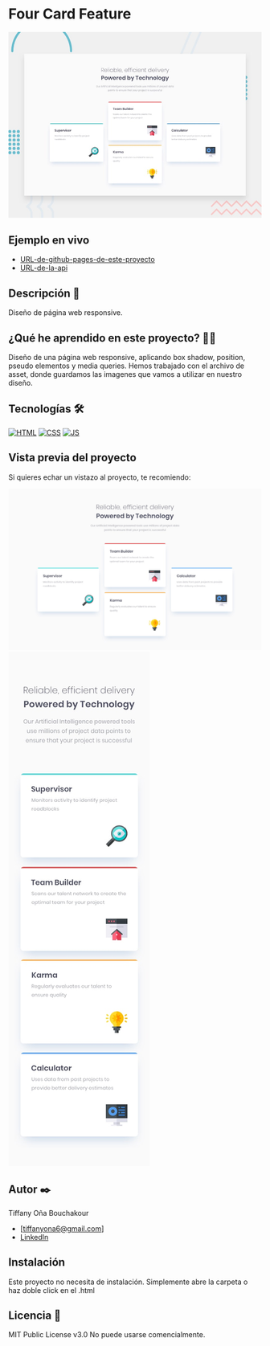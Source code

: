 # Four Card Feature

![Imagen del proyecto](https://raw.githubusercontent.com/tiffanyona6/Four-card-feature/main/Readme-img/desktop-preview.jpg)

## Ejemplo en vivo

- [URL-de-github-pages-de-este-proyecto](URL-de-github-pages-de-este-proyecto)
- [URL-de-la-api](URL-de-la-api)

## Descripción 📑

Diseño de página web responsive.


## ¿Qué he aprendido en este proyecto? 🙇🏻

Diseño de una página web responsive, aplicando box shadow, position, pseudo elementos y media queries. Hemos trabajado con el archivo de asset, donde guardamos las imagenes que vamos a utilizar en nuestro diseño.


## Tecnologías 🛠

<!-- Iconos sacados de: https://github.com/hendrasob/badges/blob/master/README.md y https://github.com/alexandresanlim/Badges4-README.md-Profile -->

[![HTML](https://img.shields.io/badge/HTML5-E34F26?style=for-the-badge&logo=html5&logoColor=white)](https://es.wikipedia.org/wiki/HTML5)
[![CSS](https://img.shields.io/badge/CSS3-1572B6?style=for-the-badge&logo=css3&logoColor=white)](https://es.wikipedia.org/wiki/CSS)
[![JS](https://img.shields.io/badge/JavaScript-F7DF1E?style=for-the-badge&logo=javascript&logoColor=black)](https://es.wikipedia.org/wiki/JavaScript)

## Vista previa del proyecto

Si quieres echar un vistazo al proyecto, te recomiendo:

![Formato web](https://raw.githubusercontent.com/tiffanyona6/Four-card-feature/main/Readme-img/desktop-design.jpg)
![Formato mobile](https://raw.githubusercontent.com/tiffanyona6/Four-card-feature/main/Readme-img/mobile-design.jpg)


## Autor ✒️

Tiffany Oña Bouchakour

- [tiffanyona6@gmail.com]
- [LinkedIn](https://www.linkedin.com/in/tiffany-o%C3%B1a-/)

## Instalación

Este proyecto no necesita de instalación. Simplemente abre la carpeta o haz doble click en el .html

## Licencia 📄

MIT Public License v3.0
No puede usarse comencialmente.
